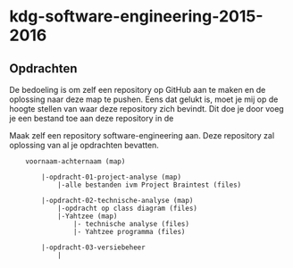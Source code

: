 # kdg-software-engineering-2015-2016

## Opdrachten

De bedoeling is om zelf een repository op GitHub aan te maken en de oplossing naar deze map te pushen. Eens dat gelukt is, moet je mij op de hoogte stellen van waar deze repository zich bevindt. Dit doe je door []()voeg je een bestand toe aan deze repository in de 

Maak zelf een repository software-engineering aan. Deze repository zal oplossing van al je opdrachten bevatten.

```
	voornaam-achternaam (map)

		|-opdracht-01-project-analyse (map)
			|-alle bestanden ivm Project Braintest (files)

		|-opdracht-02-technische-analyse (map)
			|-opdracht op class diagram (files)
			|-Yahtzee (map)
				|- technische analyse (files)
				|- Yahtzee programma (files)
		
		|-opdracht-03-versiebeheer
			|
```
